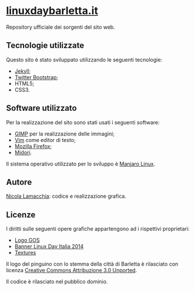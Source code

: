 [linuxdaybarletta.it](http://www.linuxdaybarletta.it/)
======================================================

Repository ufficiale dei sorgenti del sito web.

Tecnologie utilizzate
---------------------

Questo sito è stato sviluppato utilizzando le seguenti tecnologie:

  * [Jekyll](http://jekyllrb.com/);
  * [Twitter Bootstrap](http://getbootstrap.com/);
  * HTML5;
  * CSS3.

Software utilizzato
-------------------

Per la realizzazione del sito sono stati usati i seguenti software:

  * [GIMP](http://gimp.org/) per la realizzazione delle immagini;
  * [Vim](http://vim.org/) come editor di testo;
  * [Mozilla Firefox](https://mozilla.org/firefox);
  * [Midori](http://www.midori-browser.org/).

Il sistema operativo utilizzato per lo sviluppo è [Manjaro Linux](http://manjaro.org/).

Autore
------

[Nicola Lamacchia](http://www.nicolalamacchia.com/): codice e realizzazione grafica.

Licenze
-------

I diritti sulle seguenti opere grafiche appartengono ad i rispettivi proprietari:

  * [Logo GOS](http://giovaniopenspace.it/)
  * [Banner Linux Day Italia 2014](http://www.ils.org)
  * [Textures](http://subtlepatterns.com/)

Il logo del pinguino con lo stemma della città di Barletta è rilasciato con licenza [Creative Commons Attribuzione 3.0 Unported](http://creativecommons.org/licenses/by/3.0/deed.it).

Il codice è rilasciato nel pubblico dominio.
